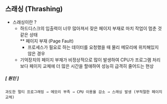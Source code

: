 ## 스래싱 (Thrashing)
- 스래싱이란 ?
  - 하드디스크의 입출력이 너무 많아져서 잦은 페이지 부재로 마치 작업이 멈춘 것 같은 상태 <br>
    ** 페이지 부재 (Page Fault) <br>
      - 프로세스가 필요로 하는 데이터를 요청했을 때 물리 메모리에 위치해있지 않은 경우
  - 기억장치의 페이지 부재가 비정상적으로 많이 발생하여 CPU가 프로그램 처리보다 페이지 교체에 더 많은 시간을 할애하여 성능히 급격히 줄어드는 현상
  
 ##### [ 원인 ]
    과도한 멀티 프로그래밍 → 메모리 부족 → CPU 이용율 감소 → 스래싱 발생 (부적절한 페이지 교체)
